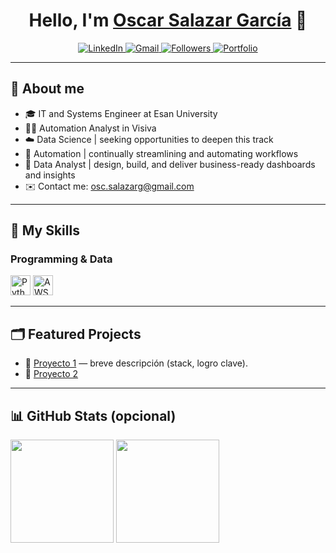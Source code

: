 <!-- Encabezado -->
<h1 align="center">Hello, I'm <a href="https://github.com/OscarSalazarG">Oscar Salazar García</a> 👋</h1>

<!-- Botones sociales -->
<p align="center">
  <a href="https://www.linkedin.com/in/oscarsalazargarcia/">
    <img alt="LinkedIn" src="https://img.shields.io/badge/LinkedIn-0A66C2?logo=linkedin&logoColor=white">
  </a>
  <a href="osc.salazarg@gmail.com">
    <img alt="Gmail" src="https://img.shields.io/badge/Gmail-D14836?logo=gmail&logoColor=white">
  </a>
  <a href="https://github.com/OscarSalazarG?tab=followers">
    <img alt="Followers" src="https://img.shields.io/github/followers/TU_USUARIO?style=social">
  </a>
  <a href="https://www.datacamp.com/portfolio/oscsalazarg" target="_blank" rel="noopener">
    <img alt="Portfolio" src="https://img.shields.io/badge/Portfolio-DataCamp-03EF62?logo=datacamp&logoColor=white">
  </a>

</p>

---

## 👤 About me
- 🎓 IT and Systems Engineer at Esan University
- 👨‍🏫 Automation Analyst in Visiva
- ☁️ Data Science | seeking opportunities to deepen this track
- 🧩 Automation | continually streamlining and automating workflows
- 🎨 Data Analyst | design, build, and deliver business-ready dashboards and insights
- ✉️ Contact me: osc.salazarg@gmail.com

---

## 🧰 My Skills

<!-- Programming & Data (skillicons) -->
<h3>Programming & Data</h3>
<p>
  <img height="32" src="https://skillicons.dev/icons?i=py,r,sklearn,tensorflow&perline=10" alt="Python, R, scikit-learn, TensorFlow" />
  <img height="32" src="https://skillicons.dev/icons?i=aws,azure,gcp&perline=10" alt="AWS, Azure, GCP" />
</p>

---

## 🗂️ Featured Projects
- 🔗 [Proyecto 1](ENLACE) — breve descripción (stack, logro clave).
- 🔗 [Proyecto 2](ENLACE)

---

## 📊 GitHub Stats (opcional)
<p>
  <img height="165" src="https://github-readme-stats.vercel.app/api?username=TU_USUARIO&show_icons=true&hide_title=true" />
  <img height="165" src="https://github-readme-stats.vercel.app/api/top-langs/?username=TU_USUARIO&layout=compact" />
</p>
